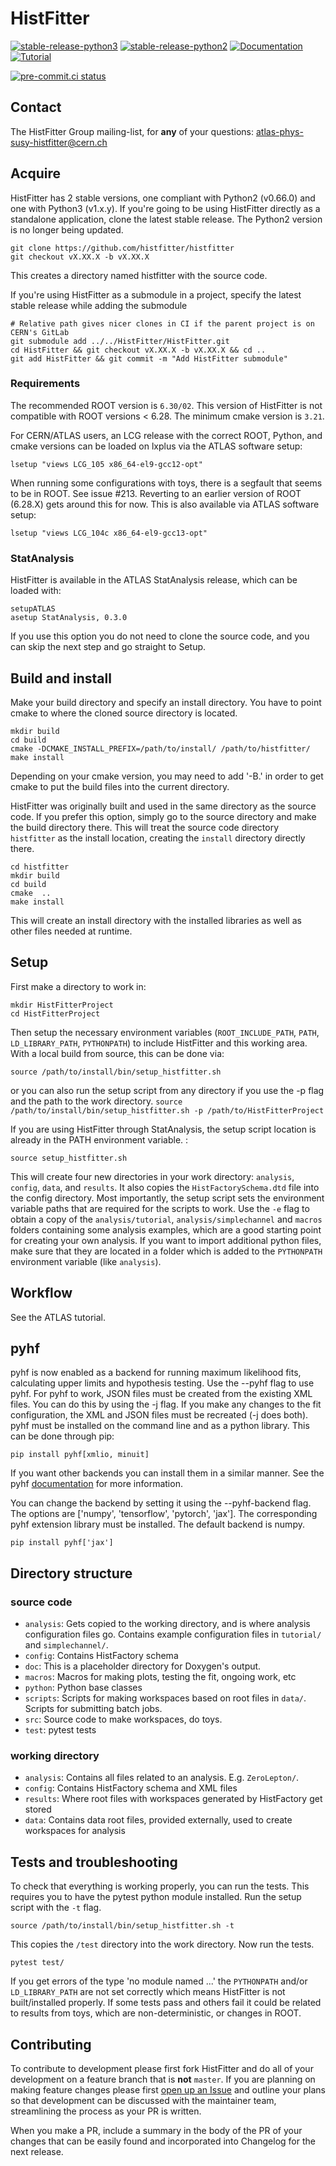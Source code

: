 # HistFitter 

[![stable-release-python3](https://img.shields.io/badge/StablePython3-v1.3.3-green)](https://github.com/histfitter/histfitter/releases/tag/v1.3.3)
[![stable-release-python2](https://img.shields.io/badge/StablePython2-v0.66.0-green)](https://gitlab.cern.ch/HistFitter/HistFitter/-/releases/v0.66.0)
[![Documentation](https://img.shields.io/badge/Documentation-blue)](https://twiki.cern.ch/twiki/bin/viewauth/AtlasProtected/SusyFitter)
[![Tutorial](https://img.shields.io/badge/Tutorial-orange)](https://twiki.cern.ch/twiki/bin/viewauth/AtlasProtected/HistFitterTutorial)

[![pre-commit.ci status](https://results.pre-commit.ci/badge/github/histfitter/histfitter/master.svg)](https://results.pre-commit.ci/latest/github/histfitter/histfitter/master)

## Contact

The HistFitter Group mailing-list, for **any** of your questions: <atlas-phys-susy-histfitter@cern.ch>

## Acquire

HistFitter has 2 stable versions, one compliant with Python2 (v0.66.0) and one with Python3 (v1.x.y).
If you're going to be using HistFitter directly as a standalone application, clone the latest stable release. The Python2 version is no longer being updated.

```
git clone https://github.com/histfitter/histfitter
git checkout vX.XX.X -b vX.XX.X
```
This creates a directory named histfitter with the source code.

If you're using HistFitter as a submodule in a project, specify the latest stable release while adding the submodule

```
# Relative path gives nicer clones in CI if the parent project is on CERN's GitLab
git submodule add ../../HistFitter/HistFitter.git
cd HistFitter && git checkout vX.XX.X -b vX.XX.X && cd ..
git add HistFitter && git commit -m "Add HistFitter submodule"
```

### Requirements

The recommended ROOT version is `6.30/02`. This version of HistFitter is not compatible with ROOT versions < 6.28.  The minimum cmake version is `3.21`.

For CERN/ATLAS users, an LCG release with the correct ROOT, Python, and cmake versions can be loaded on lxplus via the ATLAS software setup:

```
lsetup "views LCG_105 x86_64-el9-gcc12-opt"
```

When running some configurations with toys, there is a segfault that seems to be in ROOT.  See issue #213.
Reverting to an earlier version of ROOT (6.28.X) gets around this for now.  This is also available via ATLAS software setup:
```
lsetup "views LCG_104c x86_64-el9-gcc13-opt"
```


### StatAnalysis

HistFitter is available in the ATLAS StatAnalysis release, which can be loaded with:

```
setupATLAS
asetup StatAnalysis, 0.3.0
```
If you use this option you do not need to clone the source code, and you can skip the next step and go straight to Setup.

## Build and install

Make your build directory and specify an install directory. You have to point cmake to where the cloned source directory is located.
```
mkdir build
cd build
cmake -DCMAKE_INSTALL_PREFIX=/path/to/install/ /path/to/histfitter/
make install
```
Depending on your cmake version, you may need to add '-B.' in order to get cmake to put the build files into the current directory.

HistFitter was originally built and used in the same directory as the source code. If you prefer this option, simply go to the source directory and make the build directory there. This will treat the source code directory `histfitter` as the install location, creating the `install` directory directly there.
```
cd histfitter
mkdir build
cd build
cmake  ..
make install
```
This will create an install directory with the installed libraries as well as other files needed at runtime.


## Setup

First make a directory to work in:

```
mkdir HistFitterProject
cd HistFitterProject
```

Then setup the necessary environment variables (`ROOT_INCLUDE_PATH`, `PATH`, `LD_LIBRARY_PATH`, `PYTHONPATH`) to include HistFitter and this working area. With a local build from source, this can be done via:

```
source /path/to/install/bin/setup_histfitter.sh
```
or you can also run the setup script from any directory if you use the -p flag and the path to the work directory.
`source /path/to/install/bin/setup_histfitter.sh -p /path/to/HistFitterProject`

If you are using HistFitter through StatAnalysis, the setup script location is already in the PATH environment variable. :

```
source setup_histfitter.sh
```

This will create four new directories in your work directory: `analysis`, `config`, `data`, and `results`. It also copies the `HistFactorySchema.dtd` file into the config directory. Most importantly, the setup script sets the environment variable paths that are required for the scripts to work. Use the `-e` flag to obtain a copy of the `analysis/tutorial`, `analysis/simplechannel` and `macros` folders containing some analysis examples, which are a good starting point for creating your own analysis. If you want to import additional python files, make sure that they are located in a folder which is added to the `PYTHONPATH` environment variable (like `analysis`).


## Workflow

See the ATLAS tutorial.

## pyhf

pyhf is now enabled as a backend for running maximum likelihood fits, calculating upper limits and hypothesis testing. Use the --pyhf flag to use pyhf. For pyhf to work, JSON files must be created from the existing XML files. You can do this by using the -j flag. If you make any changes to the fit configuration, the XML and JSON files must be recreated (-j does both). pyhf must be installed on the command line and as a python library. This can be done through pip:

```
pip install pyhf[xmlio, minuit]
```
If you want other backends you can install them in a similar manner. See the pyhf [documentation](https://pyhf.readthedocs.io/en/v0.7.4/installation.html) for more information.

You can change the backend by setting it using the --pyhf-backend flag. The options are ['numpy', 'tensorflow', 'pytorch', 'jax']. The corresponding pyhf extension library must be installed. The default backend is numpy.

```
pip install pyhf['jax']
```

## Directory structure
### source code

- `analysis`: Gets copied to the working directory, and is where analysis configuration files go. Contains example configuration files in `tutorial/` and `simplechannel/`.
- `config`: Contains HistFactory schema
- `doc`: This is a placeholder directory for Doxygen's output.
- `macros`: Macros for making plots, testing the fit, ongoing work, etc
- `python`: Python base classes
- `scripts`: Scripts for making workspaces based on root files in `data/`. Scripts for submitting batch jobs.
- `src`: Source code to make workspaces, do toys.
- `test`: pytest tests

### working directory

- `analysis`: Contains all files related to an analysis. E.g. `ZeroLepton/`.
- `config`: Contains HistFactory schema and XML files
- `results`: Where root files with workspaces generated by HistFactory get stored
- `data`: Contains data root files, provided externally, used to create workspaces for analysis

## Tests and troubleshooting
To check that everything is working properly, you can run the tests. This requires you to have the pytest python module installed. Run the setup script with the `-t` flag.
```
source /path/to/install/bin/setup_histfitter.sh -t
```
This copies the `/test` directory into the work directory. Now run the tests.
```
pytest test/
```
If you get errors of the type 'no module named ...' the `PYTHONPATH` and/or `LD_LIBRARY_PATH` are not set correctly which means HistFitter is not built/installed properly. If some tests pass and others fail it could be related to results from toys, which are non-deterministic, or changes in ROOT. 

## Contributing

To contribute to development please first fork HistFitter and do all of your development on a feature branch that is **not** `master`.
If you are planning on making feature changes please first [open up an Issue](https://github.com/histfitter/histfitter/issues) and outline your plans so that development can be discussed with the maintainer team, streamlining the process as your PR is written.

When you make a PR, include a summary in the body of the PR of your changes that can be easily found and incorporated into Changelog for the next release.

